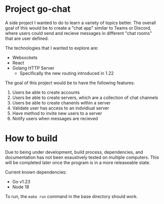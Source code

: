 # Project go-chat 

A side project I wanted to do to learn a variety of topics better. The overall goal of this would be to create a "chat app" similar to Teams or Discord, where users could send and recieve messages in different "chat rooms" that are user defined.

The technologies that I wanted to explore are: 
* Websockets
* React
* Golang HTTP Server
  - Specifically the new routing introduced in 1.22

The goal of this project would be to have the following features:
1) Users be able to create accounts
2) Users be able to create servers, which are a collection of chat channels
3) Users be able to create chanenls within a server
4) Validate user has access to an indvidiual server
5) Have method to invite new users to a server
6) Notify users when messages are recieved


# How to build

Due to being under development, build process, dependencies, and documentation has not been exaustively tested on multiple computers. This will be completed later once the program is in a more releaseable state.

Current known dependencies:
* Go v1.23
* Node 18

To run, the `make run` command in the base directory should work.

